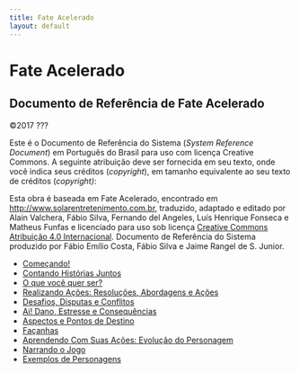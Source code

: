 ```yaml
---
title: Fate Acelerado
layout: default
---
```

# Fate Acelerado

## Documento de Referência de Fate Acelerado

©2017 ???

Este é o Documento de Referência do Sistema (*System Reference Document*) em Português do Brasil para uso com licença Creative Commons. A seguinte atribuição deve ser fornecida em seu texto, onde você indica seus créditos (*copyright*), em tamanho equivalente ao seu texto de créditos (*copyright)*:

Esta obra é baseada em Fate Acelerado, encontrado em <http://www.solarentretenimento.com.br>, traduzido, adaptado e editado por Alain Valchera, Fábio Silva, Fernando del Angeles, Luís Henrique Fonseca e Matheus Funfas e licenciado para uso sob licença [Creative Commons Atribuição 4.0 Internacional](http://creativecommons.org/licenses/by/4.0/). Documento de Referência do Sistema produzido por Fábio Emílio Costa, Fábio Silva e Jaime Rangel de S. Junior.

- [Começando!](comecando/)
- [Contando Histórias Juntos](contando-historias-juntos/)
- [O que você quer ser?](o-que-voce-quer-ser/)
- [Realizando Ações: Resoluções, Abordagens e Ações](realizando-acoes-resolucoes-abordagens-e-acoes/)
- [Desafios, Disputas e Conflitos](desafios-disputas-e-conflitos/)
- [Ai! Dano, Estresse e Consequências](ai-dano-estresse-e-consequencias/)
- [Aspectos e Pontos de Destino](aspectos-e-pontos-de-destino/)
- [Façanhas](facanhas/)
- [Aprendendo Com Suas Ações: Evolução do Personagem](aprendendo-com-suas-acoes-evolucao-do-personagem/)
- [Narrando o Jogo](narrando-o-jogo/)
- [Exemplos de Personagens](exemplos-de-personagens/)
